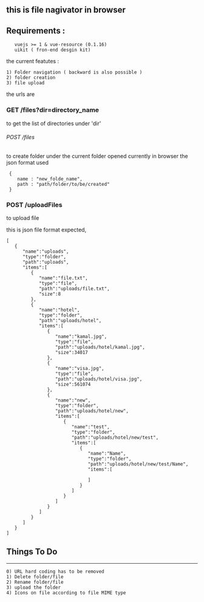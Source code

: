 ## this is file nagivator in browser 

## Requirements :
```
   vuejs >= 1 & vue-resource (0.1.16) 
   uikit ( fron-end desgin kit)
```

the current featutes :
```
1) Folder navigation ( backward is also possible )
2) folder creation 
3) file upload
```


the urls are

### GET /files?dir=directory_name
  to get the list of directories under 'dir'  
###### POST  /files 
  to create folder under the current folder opened currently in browser
  the json format used
  ```
   {
      name : "new_folde_name",
      path : "path/folder/to/be/created"
   }
  ```
### POST /uploadFiles 
  to upload file 

this is json file format expected, 
```
[  
   {  
      "name":"uploads",
      "type":"folder",
      "path":"uploads",
      "items":[  
         {  
            "name":"file.txt",
            "type":"file",
            "path":"uploads/file.txt",
            "size":8
         },
         {  
            "name":"hotel",
            "type":"folder",
            "path":"uploads/hotel",
            "items":[  
               {  
                  "name":"kamal.jpg",
                  "type":"file",
                  "path":"uploads/hotel/kamal.jpg",
                  "size":34017
               },
               {  
                  "name":"visa.jpg",
                  "type":"file",
                  "path":"uploads/hotel/visa.jpg",
                  "size":561074
               },
               {  
                  "name":"new",
                  "type":"folder",
                  "path":"uploads/hotel/new",
                  "items":[  
                     {  
                        "name":"test",
                        "type":"folder",
                        "path":"uploads/hotel/new/test",
                        "items":[  
                           {  
                              "name":"Name",
                              "type":"folder",
                              "path":"uploads/hotel/new/test/Name",
                              "items":[  

                              ]
                           }
                        ]
                     }
                  ]
               }
            ]
         }
      ]
   }
]
```

## Things To Do
---------------
```
0) URL hard coding has to be removed
1) Delete folder/file
2) Rename folder/file
3) upload the folder 
4) Icons on file according to file MIME type  
```
